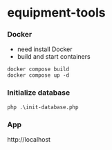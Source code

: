 equipment-tools
===

### Docker
- need install Docker
- build and start containers

```
docker compose build
docker compose up -d
```

### Initialize database
```
php .\init-database.php
```

### App
http://localhost